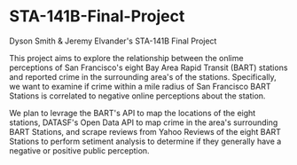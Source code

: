 # STA-141B-Final-Project
Dyson Smith &amp; Jeremy Elvander's STA-141B Final Project

  This project aims to explore the relationship between the onlime perceptions of San Francisco's eight Bay Area Rapid Transit (BART) stations and reported crime in the surrounding area's of the stations. Specifically, we want to examine if crime within a mile radius of San Francisco BART Stations is correlated to negative online perceptions about the station.

  We plan to levrage the BART's API to map the locations of the eight stations, DATASF's Open Data API to map crime in the area's surrounding BART Stations, and scrape reviews from Yahoo Reviews of the eight BART Stations to perform setiment analysis to determine if they generally have a negative or positive public perception.
